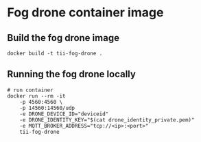# Fog drone container image

## Build the fog drone image

```
docker build -t tii-fog-drone .
```

## Running the fog drone locally

```
# run container
docker run --rm -it
    -p 4560:4560 \
    -p 14560:14560/udp
    -e DRONE_DEVICE_ID="deviceid"
    -e DRONE_IDENTITY_KEY="$(cat drone_identity_private.pem)"
    -e MQTT_BROKER_ADDRESS="tcp://<ip>:<port>"
    tii-fog-drone
```
